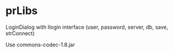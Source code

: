 prLibs
======
LoginDialog with Ilogin interface (user, password, server, db, save, strConnect)

Use commons-codec-1.8.jar